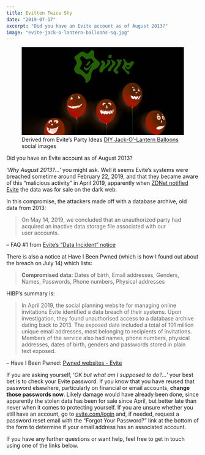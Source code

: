 ```yaml
---
title: Evitten Twice Shy
date: "2019-07-17"
excerpt: "Did you have an Evite account as of August 2013?"
image: "evite-jack-o-lantern-balloons-sq.jpg"
---
```


<figure class="mw848">
<img src="evite-jack-o-lantern-balloons.jpg"
  alt="blurry balls of light" /><br />
<figcaption>Derived from Evite’s Party Ideas <a href="https://ideas.evite.com/diy/diy-jack-o-lantern-balloons/">DIY Jack-O’-Lantern Balloons</a> social&nbsp;images</figcaption>
</figure>

Did you have an Evite account as of August&nbsp;2013?

‘*Why August 2013?…*’ you might ask. Well it seems Evite’s systems were breached sometime around February 22, 2019, and that they became aware of this “malicious activity” in April 2019, apparently when [ZDNet notified Evite](https://www.zdnet.com/article/evite-e-invite-website-admits-security-breach/) the data was for sale on the dark&nbsp;web.

In this compromise, the attackers made off with a database archive, old data from&nbsp;2013:

> On May 14, 2019, we concluded that an unauthorized party had acquired an inactive data storage file associated with our user&nbsp;accounts.

– FAQ #1 from [Evite’s “Data Incident” notice](https://www.evite.com/security/update?usource=lc&lctid=1800182)

There is also a notice at Have I Been Pwned (which is how I found out about the breach on July 14) which&nbsp;lists:

> **Compromised data:** Dates of birth, Email addresses, Genders, Names, Passwords, Phone numbers, Physical&nbsp;addresses

HIBP’s summary is:

> In April 2019, the social planning website for managing online invitations Evite identified a data breach of their systems. Upon investigation, they found unauthorised access to a database archive dating back to 2013. The exposed data included a total of 101 million unique email addresses, most belonging to recipients of invitations. Members of the service also had names, phone numbers, physical addresses, dates of birth, genders and passwords stored in plain text&nbsp;exposed.

– Have I Been Pwned: [Pwned websites - Evite](https://haveibeenpwned.com/PwnedWebsites#Evite)

If you are asking yourself, ‘*OK but what am I supposed to do?…*’ your best bet is to check your Evite password. If you know that you have reused that password elsewhere, particularly on financial or email accounts, **change those passwords now**. Likely damage would have already been done, since apparently the stolen data has been for sale since April, but better late than never when it comes to protecting yourself. If you are unsure whether you still have an account, go to [evite.com/login](https://www.evite.com/login) and, if needed, request a password reset email with the “Forgot Your Password?” link at the bottom of the form to determine if your email address has an associated&nbsp;account.

If you have any further questions or want help, feel free to get in touch using one of the links&nbsp;below.